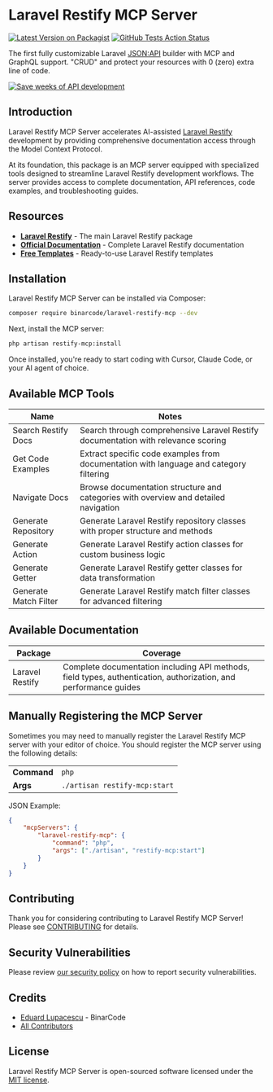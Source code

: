 # Laravel Restify MCP Server

[![Latest Version on Packagist](https://img.shields.io/packagist/v/binarcode/laravel-restify-mcp.svg?style=flat-square)](https://packagist.org/packages/binarcode/laravel-restify-mcp)
[![GitHub Tests Action Status](https://img.shields.io/github/actions/workflow/status/binarcode/laravel-restify-mcp/run-tests.yml?branch=main&label=tests&style=flat-square)](https://github.com/binarcode/laravel-restify-mcp/actions?query=workflow%3Arun-tests+branch%3Amain)

The first fully customizable Laravel [JSON:API](https://jsonapi.org) builder with MCP and GraphQL support. "CRUD" and protect your resources with 0 (zero) extra line of code.

<div>
<a href="https://restifytemplates.com">
<img alt="Save weeks of API development" src="/docs-v2/static/starter-kit.png">
</a>
</div>

## Introduction

Laravel Restify MCP Server accelerates AI-assisted [Laravel Restify](https://github.com/binarcode/laravel-restify) development by providing comprehensive documentation access through the Model Context Protocol.

At its foundation, this package is an MCP server equipped with specialized tools designed to streamline Laravel Restify development workflows. The server provides access to complete documentation, API references, code examples, and troubleshooting guides.

## Resources

- **[Laravel Restify](https://github.com/binarcode/laravel-restify)** - The main Laravel Restify package
- **[Official Documentation](https://restify.binarcode.com)** - Complete Laravel Restify documentation
- **[Free Templates](https://restifytemplates.com)** - Ready-to-use Laravel Restify templates

## Installation

Laravel Restify MCP Server can be installed via Composer:

```bash
composer require binarcode/laravel-restify-mcp --dev
```

Next, install the MCP server:

```bash
php artisan restify-mcp:install
```

Once installed, you're ready to start coding with Cursor, Claude Code, or your AI agent of choice.

## Available MCP Tools

| Name                    | Notes                                                                                                      |
| ----------------------- |------------------------------------------------------------------------------------------------------------|
| Search Restify Docs     | Search through comprehensive Laravel Restify documentation with relevance scoring                          |
| Get Code Examples       | Extract specific code examples from documentation with language and category filtering                      |
| Navigate Docs           | Browse documentation structure and categories with overview and detailed navigation                        |
| Generate Repository     | Generate Laravel Restify repository classes with proper structure and methods                             |
| Generate Action         | Generate Laravel Restify action classes for custom business logic                                         |
| Generate Getter         | Generate Laravel Restify getter classes for data transformation                                           |
| Generate Match Filter   | Generate Laravel Restify match filter classes for advanced filtering                                      |

## Available Documentation

| Package | Coverage |
|---------|----------|
| Laravel Restify | Complete documentation including API methods, field types, authentication, authorization, and performance guides |

## Manually Registering the MCP Server

Sometimes you may need to manually register the Laravel Restify MCP server with your editor of choice. You should register the MCP server using the following details:

<table>
<tr><td><strong>Command</strong></td><td><code>php</code></td></tr>
<tr><td><strong>Args</strong></td><td><code>./artisan restify-mcp:start</code></td></tr>
</table>

JSON Example:

```json
{
    "mcpServers": {
        "laravel-restify-mcp": {
            "command": "php",
            "args": ["./artisan", "restify-mcp:start"]
        }
    }
}
```

## Contributing

Thank you for considering contributing to Laravel Restify MCP Server! Please see [CONTRIBUTING](CONTRIBUTING.md) for details.

## Security Vulnerabilities

Please review [our security policy](../../security/policy) on how to report security vulnerabilities.

## Credits

- [Eduard Lupacescu](https://github.com/binarcode) - BinarCode
- [All Contributors](../../contributors)

## License

Laravel Restify MCP Server is open-sourced software licensed under the [MIT license](LICENSE.md).
